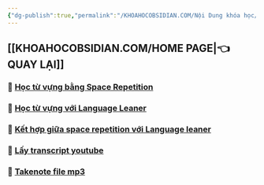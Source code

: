 ```yaml
---
{"dg-publish":true,"permalink":"/KHOAHOCOBSIDIAN.COM/Nội Dung khóa học/6 Học tiếng Anh trong Obsidian/","dgPassFrontmatter":true,"noteIcon":"2","created":"2023-12-15T08:45:47.820+07:00","updated":"2023-12-29T17:39:21.584+07:00"}
---
```



## [[KHOAHOCOBSIDIAN.COM/HOME PAGE\|👈 QUAY LẠI]]

### 💎 [Học từ vựng bằng Space Repetition](https://www.facebook.com/groups/219067851029823/posts/234525699484038/)

### 💎 [Học từ vựng với Language Leaner](https://www.facebook.com/groups/219067851029823/posts/232159736387301)
 
### 💎 [Kết hợp giữa space repetition với Language leaner](https://www.facebook.com/groups/219067851029823/posts/234529566150318/)

### 💎 [Lấy transcript youtube](https://www.facebook.com/groups/219067851029823/posts/232158386387436/)

### 💎 [Takenote file mp3](https://www.facebook.com/groups/219067851029823/posts/233408126262462/)